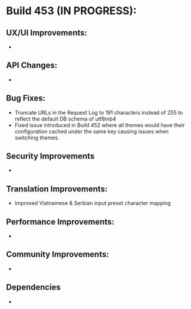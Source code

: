 # Build 453 (IN PROGRESS):

## UX/UI Improvements:
-

## API Changes:
-

## Bug Fixes:
- Truncate URLs in the Request Log to 191 characters instead of 255 to reflect the default DB schema of utf8mb4
- Fixed issue introduced in Build 452 where all themes would have their configuration cached under the same key causing issues when switching themes.

## Security Improvements
-

## Translation Improvements:
- Improved Viatnamese & Serbian input preset character mapping

## Performance Improvements:
-

## Community Improvements:
-

## Dependencies
-